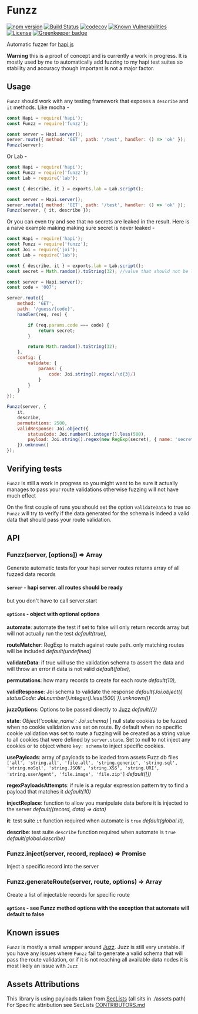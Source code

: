 # Funzz

[![npm version](https://img.shields.io/npm/v/funzz.svg)](https://www.npmjs.com/package/funzz)
[![Build Status](https://travis-ci.org/yonjah/funzz.svg?branch=master)](https://travis-ci.org/yonjah/funzz)
[![codecov](https://codecov.io/gh/yonjah/funzz/branch/master/graph/badge.svg)](https://codecov.io/gh/yonjah/funzz)
[![Known Vulnerabilities](https://snyk.io/test/npm/funzz/badge.svg)](https://snyk.io/test/npm/funzz)
[![License](https://img.shields.io/npm/l/funzz.svg?maxAge=2592000?style=plastic)](https://github.com/yonjah/funzz/blob/master/LICENSE) [![Greenkeeper badge](https://badges.greenkeeper.io/yonjah/funzz.svg)](https://greenkeeper.io/)

Automatic fuzzer for [hapi.js](https://github.com/hapijs/hapi)

**Warning** this is a proof of concept and is currently a work in progress.
It is mostly used by me to automatically add fuzzing to my hapi test suites so stability and accuracy though important is not a major factor.

## Usage 

`Funzz` should work with any testing framework that exposes a  `describe` and `it` methods.
Like mocha -
```js
const Hapi = require('hapi');
const Funzz = require('funzz');

const server = Hapi.server();
server.route({ method: 'GET', path: '/test', handler: () => 'ok' });
Funzz(server);
```

Or Lab -
```js
const Hapi = require('hapi');
const Funzz = require('funzz');
const Lab = require('lab');

const { describe, it } = exports.lab = Lab.script();

const server = Hapi.server();
server.route({ method: 'GET', path: '/test', handler: () => 'ok' });
Funzz(server, { it, describe });
```


Or you can even try and see that no secrets are leaked in the result.
Here is a naive example making making sure secret is never leaked -
```js
const Hapi = require('hapi');
const Funzz = require('funzz');
const Joi = require('joi');
const Lab = require('lab');

const { describe, it } = exports.lab = Lab.script();
const secret = Math.random().toString(32); //value that should not be leaked

const server = Hapi.server();
const code = '007';

server.route({
    method: 'GET',
    path: '/guess/{code}',
    handler(req, res) {

        if (req.params.code === code) {
            return secret;
        }

        return Math.random().toString(32);
    },
    config: {
        validate: {
            params: {
                code: Joi.string().regex(/\d{3}/)
            }
        }
    }
});

Funzz(server, {
    it,
    describe,
    permutations: 2500,
    validResponse: Joi.object({
        statusCode: Joi.number().integer().less(500),
        payload: Joi.string().regex(new RegExp(secret), { name: 'secret', invert: true }) // make sure secret value is never leaked in  response payload
    }).unknown()
});
```

## Verifying tests
`Funzz` is still a work in progress so you might want to be sure it actually manages to pass your route validations otherwise fuzzing will not have much effect

On the first couple of runs you should set the option `validateData` to true so `Funzz` will try to verify if the data generated for the schema is indeed a valid data that should pass your route validation.


## API
### Funzz(server, [options]) => Array<record>

Generate automatic tests for your hapi server routes
returns array of all fuzzed data records
#### `server` - hapi server. all routes should be ready
but you don't have to call server.start

#### `options` - object with optional options

**automate**: automate the test if set to false will only return records array but will not actually run the test _default(true),_

**routeMatcher**: RegExp to match against route path. only matching routes will be included _default(undefined)_

**validateData**: if true will use the validation schema to assert the data and will throw an error if data is not valid  _default(false),_

**permutations**: how many records to create for each route _default(10),_

**validResponse**: Joi schema to validate the response _default(Joi.object({ statusCode: **Joi**.number().integer().less(500) }).unknown())_

**juzzOptions**: Options to be passed directly to [Juzz](https://github.com/yonjah/juzz) _default({})_

**state**: _Object('cookie_name': Joi.schema)_ | null state cookies to be fuzzed when no cookie validation was set on route. By default when no specific cookie validation was set to route a fuzzing will be created as a string value to all cookies that were defined by `server.state`. Set to null to not inject any cookies or to object where `key: schema` to inject specific cookies.

**usePayloads**: array of payloads to be loaded from assets Fuzz db files `['all', 'string.all', 'file.all', 'string.generic', 'string.sql', 'string.noSql', 'string.JSON', 'string.XSS', 'string.URI', 'string.userAgent', 'file.image', 'file.zip']` _default([])_

**regexPayloadsAttempts**: if rule is a regular expression pattern try to find a payload that matches it _default(10)_

**injectReplace**: function to allow you manipulate data before it is injected to the server _default((record, data) => data)_

**it**: test suite `it` function required when automate is `true` _default(global.it),_

**describe**: test suite `describe` function required when automate is `true` _default(global.describe)_

### Funzz.inject(server, record, replace) => Promise<response>

Inject a specific record into the server

### Funzz.generateRoute(server, route, options) => Array<record>
Create a list of injectable records for specific route
#### `options` - see Funzz method options with the exception that automate will default to false

## Known issues
`Funzz` is mostly a small wrapper around [Juzz](https://www.github.com/yonjah/juzz). Juzz is still very unstable.
if you have any issues where `Funzz` fail to generate a valid schema that will pass the route validation, or if it is not reaching all available data nodes it is most likely an issue with `Juzz`

## Assets Attributions
This library is using payloads taken from [SecLists](https://github.com/danielmiessler/SecLists) (all sits in ./assets path)
For Specific attribution see SecLists [CONTRIBUTORS.md](https://github.com/danielmiessler/SecLists/blob/master/CONTRIBUTORS.md)

